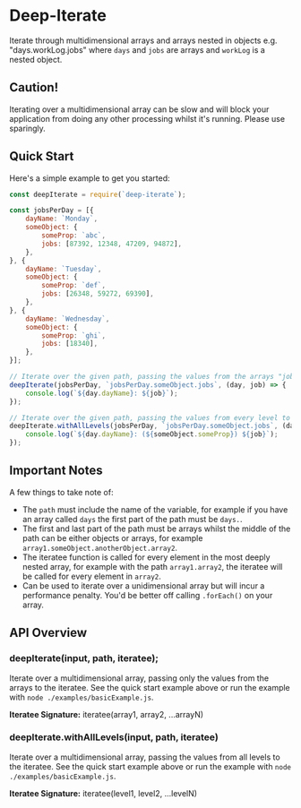# Deep-Iterate
Iterate through multidimensional arrays and arrays nested in objects e.g. "days.workLog.jobs" where `days` and `jobs` are arrays and `workLog` is a nested object.

## Caution!
Iterating over a multidimensional array can be slow and will block your application from doing any other processing whilst it's running. Please use sparingly.

## Quick Start
Here's a simple example to get you started:

```javascript
const deepIterate = require(`deep-iterate`);

const jobsPerDay = [{
	dayName: `Monday`,
	someObject: {
		someProp: `abc`,
		jobs: [87392, 12348, 47209, 94872],
	},
}, {
	dayName: `Tuesday`,
	someObject: {
		someProp: `def`,
		jobs: [26348, 59272, 69390],
	},
}, {
	dayName: `Wednesday`,
	someObject: {
		someProp: `ghi`,
		jobs: [18340],
	},
}];

// Iterate over the given path, passing the values from the arrays "jobsPerDay" and "jobs" to the iteratee.
deepIterate(jobsPerDay, `jobsPerDay.someObject.jobs`, (day, job) => {
	console.log(`${day.dayName}: ${job}`);
});

// Iterate over the given path, passing the values from every level to the iteratee.
deepIterate.withAllLevels(jobsPerDay, `jobsPerDay.someObject.jobs`, (day, someObject, job) => {
	console.log(`${day.dayName}: (${someObject.someProp}) ${job}`);
});
```

## Important Notes
A few things to take note of:

* The `path` must include the name of the variable, for example if you have an array called `days` the first part of the path must be `days.`.
* The first and last part of the path must be arrays whilst the middle of the path can be either objects or arrays, for example `array1.someObject.anotherObject.array2`.
* The iteratee function is called for every element in the most deeply nested array, for example with the path `array1.array2`, the iteratee will be called for every element in `array2`.
* Can be used to iterate over a unidimensional array but will incur a performance penalty. You'd be better off calling `.forEach()` on your array.

## API Overview

### deepIterate(input, path, iteratee);
Iterate over a multidimensional array, passing only the values from the arrays to the iteratee. See the quick start example above or run the example with `node ./examples/basicExample.js`.

**Iteratee Signature:** iteratee(array1, array2, ...arrayN)

### deepIterate.withAllLevels(input, path, iteratee)
Iterate over a multidimensional array, passing the values from all levels to the iteratee. See the quick start example above or run the example with `node ./examples/basicExample.js`.

**Iteratee Signature:** iteratee(level1, level2, ...levelN)
